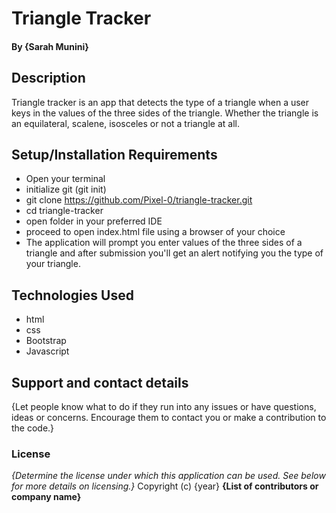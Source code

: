 # Triangle Tracker

#### By **{Sarah Munini}**
## Description
Triangle tracker is an app that detects the type of a triangle when a user keys in the values of the three sides of the triangle. Whether the triangle is an equilateral, scalene, isosceles or not a triangle at all.
## Setup/Installation Requirements
* Open your terminal
* initialize git (git init)
* git clone https://github.com/Pixel-0/triangle-tracker.git
* cd triangle-tracker
* open folder in your preferred IDE
* proceed to open index.html file using a browser of your choice
* The application will prompt you enter values of the three sides of a triangle and after submission you'll get an alert notifying you the type of your triangle.

## Technologies Used
* html
* css
* Bootstrap
* Javascript
## Support and contact details
{Let people know what to do if they run into any issues or have questions, ideas or concerns.  Encourage them to contact you or make a contribution to the code.}
### License
*{Determine the license under which this application can be used.  See below for more details on licensing.}*
Copyright (c) {year} **{List of contributors or company name}**
